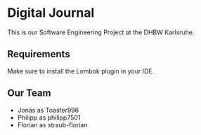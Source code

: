 # Digital Journal
This is our Software Engineering Project at the DHBW Karlsruhe.

## Requirements

Make sure to install the Lombok plugin in your IDE.

## Our Team
* Jonas as Toaster996
* Philipp as philipp7501
* Florian as straub-florian
